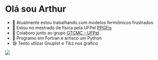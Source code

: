 # Olá sou Arthur

- 🔭 Atualmente estou trabalhando com modelos fermiônicos frustrados
- 🌱 Estou no mestrado de física pela UFPel [PPGFis](https://wp.ufpel.edu.br/pgfisica/)
- 👯 Colaboro junto ao grupo [GTCMC - UFPel](https://wp.ufpel.edu.br/gtcmc/)
- 🤔 Programo em Fortran e arrisco um Python
- 😄 Tento utlizar Gnuplot e Tikz nos gráfico

<div>
  <a href="https://www.youtube.com/channel/UCDzI47MhHn1BGHLHIDTUG_A" target="_blank"><img src="https://img.shields.io/badge/YouTube-FF0000?style=for-the-badge&logo-youtube&logoColor=white" target="_blank"></a>
</div>
